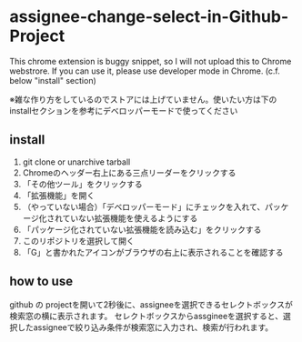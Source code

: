 # assignee-change-select-in-Github-Project

This chrome extension is buggy snippet, so I will not upload this to Chrome webstrore. If you can use it, please use developer mode in Chrome. (c.f. below "install" section)

※雑な作り方をしているのでストアには上げていません。使いたい方は下のinstallセクションを参考にデベロッパーモードで使ってください

## install

1. git clone or unarchive tarball
1. Chromeのヘッダー右上にある三点リーダーをクリックする
1. 「その他ツール」をクリックする
1. 「拡張機能」を開く
1. （やっていない場合）「デベロッパーモード」にチェックを入れて、パッケージ化されていない拡張機能を使えるようにする
1. 「パッケージ化されていない拡張機能を読み込む」をクリックする
1. このリポジトリを選択して開く
1. 「G」と書かれたアイコンがブラウザの右上に表示されることを確認する

## how to use

github の projectを開いて2秒後に、assigneeを選択できるセレクトボックスが検索窓の横に表示されます。
セレクトボックスからassgineeを選択すると、選択したassigneeで絞り込み条件が検索窓に入力され、検索が行われます。

